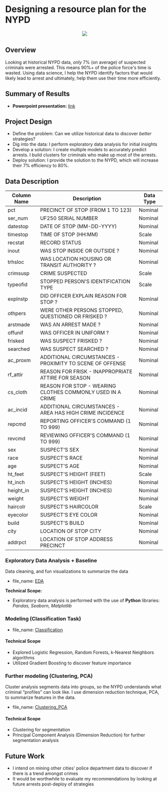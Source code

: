 # Designing a resource plan for the NYPD

<p align="center">
  <img />
<img src="https://i.pinimg.com/originals/75/26/3b/75263bc805508fbda7d8bbbe90097c1e.jpg"/></div>
</p>


## Overview
Looking at historical NYPD data, *only* 7% (on average) of suspected criminals were arrested. This means 90%+ of the police force's time is wasted. Using data science, I help the NYPD identify factors that would likely lead to arrest and ultimately, help them use their time more efficiently.

## Summary of Results
- **Powerpoint presentation:** [link](https://github.com/jacksonfd8/nypd_project/blob/master/JAu_NYPD.pdf)

## Project Design
- Define the problem: Can we utilize historical data to discover *better* strategies?
- Dig into the data: I perform exploratory data analysis for initial insights
- Develop a solution: I create multiple models to accurately predict arrests. I build clusters for criminals who make up most of the arrests.
- Deploy solution: I provide the solution to the NYPD, which will increase their 7% efficiency to 80%.

## Data Description

| Column Name | Description                                                | Data Type |
|-------------|------------------------------------------------------------|-----------|
| pct         | PRECINCT OF STOP (FROM 1 TO 123)                           | Nominal   |
| ser_num     | UF250 SERIAL NUMBER                                        | Nominal   |
| datestop    | DATE OF STOP (MM-DD-YYYY)                                  | Nominal   |
| timestop    | TIME OF STOP (HH:MM)                                       | Scale     |
| recstat     | RECORD STATUS                                              | Nominal   |
| inout       | WAS STOP INSIDE OR OUTSIDE ?                               | Nominal   |
| trhsloc     | WAS LOCATION HOUSING OR TRANSIT AUTHORITY ?                | Nominal   |
| crimsusp    | CRIME SUSPECTED                                            | Scale     |
| typeofid    | STOPPED PERSON'S IDENTIFICATION TYPE                       | Scale     |
| explnstp    | DID OFFICER EXPLAIN REASON FOR STOP ?                      | Nominal   |
| othpers     | WERE OTHER PERSONS STOPPED, QUESTIONED OR FRISKED ?        | Nominal   |
| arstmade    | WAS AN ARREST MADE ?                                       | Nominal   |
| offunif     | WAS OFFICER IN UNIFORM ?                                   | Nominal   |
| frisked     | WAS SUSPECT FRISKED ?                                      | Nominal   |
| searched    | WAS SUSPECT SEARCHED ?                                     | Nominal   |
| ac_proxm    | ADDITIONAL CIRCUMSTANCES - PROXIMITY TO SCENE OF OFFENSE   | Nominal   |
| rf_attir    | REASON FOR FRISK - INAPPROPRIATE ATTIRE FOR SEASON         | Nominal   |
| cs_cloth    | REASON FOR STOP - WEARING CLOTHES COMMONLY USED IN A CRIME | Nominal   |
| ac_incid    | ADDITIONAL CIRCUMSTANCES - AREA HAS HIGH CRIME INCIDENCE   | Nominal   |
| repcmd      | REPORTING OFFICER'S COMMAND (1 TO 999)                     | Nominal   |
| revcmd      | REVIEWING OFFICER'S COMMAND (1 TO 999)                     | Nominal   |
| sex         | SUSPECT'S SEX                                              | Nominal   |
| race        | SUSPECT'S RACE                                             | Nominal   |
| age         | SUSPECT'S AGE                                              | Nominal   |
| ht_feet     | SUSPECT'S HEIGHT (FEET)                                    | Scale     |
| ht_inch     | SUSPECT'S HEIGHT (INCHES)                                  | Nominal   |
| height_in   | SUSPECT'S HEIGHT (INCHES)                                  | Nominal   |
| weight      | SUSPECT'S WEIGHT                                           | Nominal   |
| haircolr    | SUSPECT'S HAIRCOLOR                                        | Scale     |
| eyecolor    | SUSPECT'S EYE COLOR                                        | Nominal   |
| build       | SUSPECT'S BUILD                                            | Nominal   |
| city        | LOCATION OF STOP CITY                                      | Nominal   |
| addrpct     | LOCATION OF STOP ADDRESS PRECINCT                          | Nominal   |

### Exploratory Data Analysis + Baseline 
Data cleaning, and fun visualizations to summarize the data
- file_name: [EDA](https://github.com/jacksonfd8/nypd_project/blob/master/Exploratory%20Data%20Analysis.ipynb)

**Technical Scope:**
- Exploratory data analysis is performed with the use of **Python** libraries: *Pandas, Seaborn, Matplotlib*

### Modeling (Classification Task)
- file_name: [Classification](https://github.com/jacksonfd8/nypd_project/blob/master/Classification.ipynb)

#### Technical Scope
- Explored Logistic Regression, Random Forests, k-Nearest Neighbors algorithms 
- Utilized Gradient Boosting to discover feature importance

### Further modeling (Clustering, PCA)
Cluster analysis segments data into groups, so the NYPD understands what criminal “profiles” can look like.
I use dimension reduction technique, PCA, to summarize features in the data.
- file_name: [Clustering_PCA](https://github.com/jacksonfd8/nypd_project/blob/master/Clustering_PCA.ipynb)

#### Technical Scope
- Clustering for segmentation
- Principal Component Analysis (Dimension Reduction) for further segmentation analysis

## Future Work
- I intend on mining other cities' police department data to discover if there is a trend amongst crimes
- It would be worthwhile to evaluate my recommendations by looking at future arrests post-deploy of strategies
